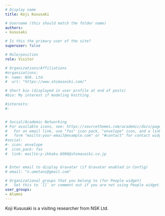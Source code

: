 ```yaml
---
# Display name
title: Koji Kususaki

# Username (this should match the folder name)
authors:
- kususaki

# Is this the primary user of the site?
superuser: false

# Role/position
role: Visitor

# Organizations/Affiliations
#organizations:
#- name: NSK. Ltd. 
#  url: "https://www.shimaseiki.com/"

# Short bio (displayed in user profile at end of posts)
#bio: My interest if modeling knitting.

#interests:
#- 


# Social/Academic Networking
# For available icons, see: https://sourcethemes.com/academic/docs/page-builder/#icons
#   For an email link, use "fas" icon pack, "envelope" icon, and a link in the
#   form "mailto:your-email@example.com" or "#contact" for contact widget.
#social:
#- icon: envelope
#  icon_pack: fas
#  link: mailto:y-ikkaku.6006@shimaseiki.co.jp


# Enter email to display Gravatar (if Gravatar enabled in Config)
# email: "n.umetani@gmail.com"

# Organizational groups that you belong to (for People widget)
#   Set this to `[]` or comment out if you are not using People widget.
user_groups:
- Alumni
---
```


Koji Kususaki is a visiting researcher from NSK Ltd. 


